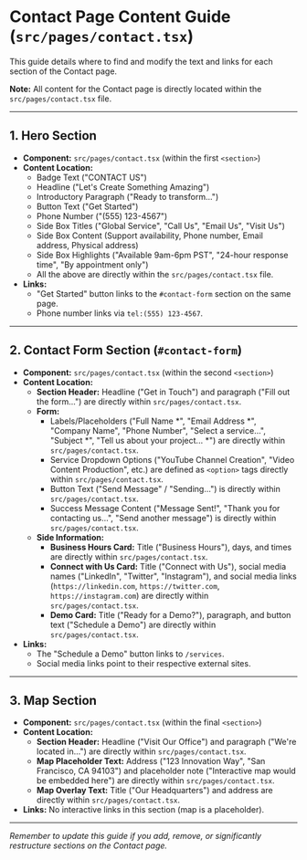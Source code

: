 # Contact Page Content Guide (`src/pages/contact.tsx`)

This guide details where to find and modify the text and links for each section of the Contact page.

**Note:** All content for the Contact page is directly located within the `src/pages/contact.tsx` file.

---

## 1. Hero Section

*   **Component:** `src/pages/contact.tsx` (within the first `<section>`)
*   **Content Location:**
    *   Badge Text ("CONTACT US")
    *   Headline ("Let's Create Something Amazing")
    *   Introductory Paragraph ("Ready to transform...")
    *   Button Text ("Get Started")
    *   Phone Number ("(555) 123-4567")
    *   Side Box Titles ("Global Service", "Call Us", "Email Us", "Visit Us")
    *   Side Box Content (Support availability, Phone number, Email address, Physical address)
    *   Side Box Highlights ("Available 9am-6pm PST", "24-hour response time", "By appointment only")
    *   All the above are directly within the `src/pages/contact.tsx` file.
*   **Links:**
    *   "Get Started" button links to the `#contact-form` section on the same page.
    *   Phone number links via `tel:(555) 123-4567`.

---

## 2. Contact Form Section (`#contact-form`)

*   **Component:** `src/pages/contact.tsx` (within the second `<section>`)
*   **Content Location:**
    *   **Section Header:** Headline ("Get in Touch") and paragraph ("Fill out the form...") are directly within `src/pages/contact.tsx`.
    *   **Form:**
        *   Labels/Placeholders ("Full Name *", "Email Address *", "Company Name", "Phone Number", "Select a service...", "Subject *", "Tell us about your project... *") are directly within `src/pages/contact.tsx`.
        *   Service Dropdown Options ("YouTube Channel Creation", "Video Content Production", etc.) are defined as `<option>` tags directly within `src/pages/contact.tsx`.
        *   Button Text ("Send Message" / "Sending...") is directly within `src/pages/contact.tsx`.
        *   Success Message Content ("Message Sent!", "Thank you for contacting us...", "Send another message") is directly within `src/pages/contact.tsx`.
    *   **Side Information:**
        *   **Business Hours Card:** Title ("Business Hours"), days, and times are directly within `src/pages/contact.tsx`.
        *   **Connect with Us Card:** Title ("Connect with Us"), social media names ("LinkedIn", "Twitter", "Instagram"), and social media links (`https://linkedin.com`, `https://twitter.com`, `https://instagram.com`) are directly within `src/pages/contact.tsx`.
        *   **Demo Card:** Title ("Ready for a Demo?"), paragraph, and button text ("Schedule a Demo") are directly within `src/pages/contact.tsx`.
*   **Links:**
    *   The "Schedule a Demo" button links to `/services`.
    *   Social media links point to their respective external sites.

---

## 3. Map Section

*   **Component:** `src/pages/contact.tsx` (within the final `<section>`)
*   **Content Location:**
    *   **Section Header:** Headline ("Visit Our Office") and paragraph ("We're located in...") are directly within `src/pages/contact.tsx`.
    *   **Map Placeholder Text:** Address ("123 Innovation Way", "San Francisco, CA 94103") and placeholder note ("Interactive map would be embedded here") are directly within `src/pages/contact.tsx`.
    *   **Map Overlay Text:** Title ("Our Headquarters") and address are directly within `src/pages/contact.tsx`.
*   **Links:** No interactive links in this section (map is a placeholder).

---

*Remember to update this guide if you add, remove, or significantly restructure sections on the Contact page.*
